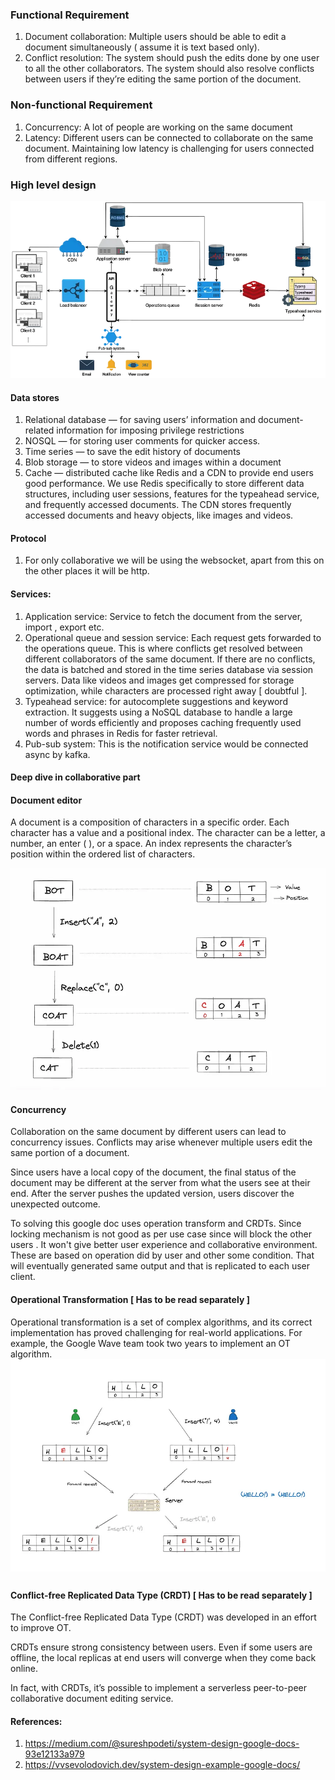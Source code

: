 ### Functional Requirement
1. Document collaboration: Multiple users should be able to edit a document simultaneously ( assume it is text based only).
2. Conflict resolution: The system should push the edits done by one user to all the other collaborators. The system should also resolve conflicts between users if they’re editing the same portion of the document.

### Non-functional Requirement
1. Concurrency: A lot of people are working on the same document 
2. Latency: Different users can be connected to collaborate on the same document. Maintaining low latency is challenging for users connected from different regions.

### High level design
![alt_text](./images/img.png)

#### Data stores
1. Relational database — for saving users’ information and document-related information for imposing privilege restrictions
2. NOSQL — for storing user comments for quicker access.
3. Time series — to save the edit history of documents
4. Blob storage — to store videos and images within a document
5. Cache — distributed cache like Redis and a CDN to provide end users good performance. We use Redis specifically to store different data structures, including user sessions, features for the typeahead service, and frequently accessed documents. The CDN stores frequently accessed documents and heavy objects, like images and videos.

#### Protocol

1. For only collaborative we will be using the websocket, apart from this on the other places it will be http.

#### Services:

1. Application service:  Service to fetch the document from the server, import , export etc. 
2. Operational queue and session service: Each request gets forwarded to the operations queue. This is where conflicts get resolved between different collaborators of the same document. If there are no conflicts, the data is batched and stored in the time series database via session servers. Data like videos and images get compressed for storage optimization, while characters are processed right away [ doubtful ].
3. Typeahead service:  for autocomplete suggestions and keyword extraction. It suggests using a NoSQL database to handle a large number of words efficiently and proposes caching frequently used words and phrases in Redis for faster retrieval.
4. Pub-sub system:  This is the notification service would be connected async by kafka.

#### Deep dive in collaborative part

#### Document editor

A document is a composition of characters in a specific order. Each character has a value and a positional index. The character can be a letter, a number, an enter (
), or a space. An index represents the character’s position within the ordered list of characters.

![alt_text](./images/img_2.png)

#### Concurrency

Collaboration on the same document by different users can lead to concurrency issues. Conflicts may arise whenever multiple users edit the same portion of a document.

Since users have a local copy of the document, the final status of the document may be different at the server from what the users see at their end. After the server pushes the updated version, users discover the unexpected outcome.

To solving this google doc uses operation transform and CRDTs. Since locking mechanism is not good as per use case since will block the other users . It won't give better user experience and collaborative environment.
These are based on operation did by user and other some condition. That will eventually generated same output and that is replicated to each user client.

#### Operational Transformation [ Has to be read separately ]
Operational transformation is a set of complex algorithms, and its correct implementation has proved challenging for real-world applications. For example, the Google Wave team took two years to implement an OT algorithm.
![alt_text](./images/img_3.png)
#### Conflict-free Replicated Data Type (CRDT) [ Has to be read separately ]
The Conflict-free Replicated Data Type (CRDT) was developed in an effort to improve OT.

CRDTs ensure strong consistency between users. Even if some users are offline, the local replicas at end users will converge when they come back online.

In fact, with CRDTs, it’s possible to implement a serverless peer-to-peer collaborative document editing service.



#### References:

1. https://medium.com/@sureshpodeti/system-design-google-docs-93e12133a979
2. https://vvsevolodovich.dev/system-design-example-google-docs/